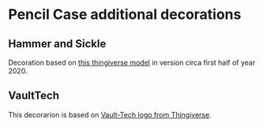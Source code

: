 # Pencil Case additional decorations

## Hammer and Sickle
Decoration based on [this thingiverse model](https://www.thingiverse.com/thing:402207) in version circa first half of year 2020.

## VaultTech
This decorarion is based on [Vault-Tech logo from Thingiverse](https://www.thingiverse.com/thing:187171).
